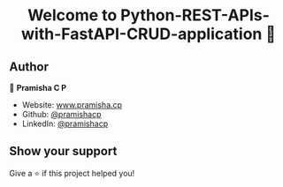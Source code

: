 <h1 align="center">Welcome to Python-REST-APIs-with-FastAPI-CRUD-application 👋</h1>
<p>
</p>

## Author

👤 **Pramisha C P**

* Website: www.pramisha.cp
* Github: [@pramishacp](https://github.com/pramishacp)
* LinkedIn: [@pramishacp](https://linkedin.com/in/pramishacp)

## Show your support

Give a ⭐️ if this project helped you!
